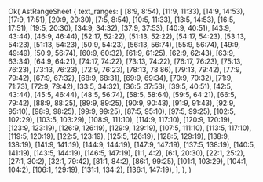 Ok(
    AstRangeSheet {
        text_ranges: [
            [8:9, 8:54),
            [11:9, 11:33),
            [14:9, 14:53),
            [17:9, 17:51),
            [20:9, 20:30),
            [7:5, 8:54),
            [10:5, 11:33),
            [13:5, 14:53),
            [16:5, 17:51),
            [19:5, 20:30),
            [34:9, 34:32),
            [37:9, 37:53),
            [40:9, 40:51),
            [43:9, 43:44),
            [46:9, 46:44),
            [52:17, 52:22),
            [51:13, 52:22),
            [54:17, 54:23),
            [53:13, 54:23),
            [51:13, 54:23),
            [50:9, 54:23),
            [56:13, 56:74),
            [55:9, 56:74),
            [49:9, 49:49),
            [50:9, 56:74),
            [60:9, 60:32),
            [61:9, 61:25),
            [62:9, 62:43),
            [63:9, 63:34),
            [64:9, 64:21),
            [74:17, 74:22),
            [73:13, 74:22),
            [76:17, 76:23),
            [75:13, 76:23),
            [73:13, 76:23),
            [72:9, 76:23),
            [78:13, 78:86),
            [79:13, 79:42),
            [77:9, 79:42),
            [67:9, 67:32),
            [68:9, 68:31),
            [69:9, 69:34),
            [70:9, 70:32),
            [71:9, 71:73),
            [72:9, 79:42),
            [33:5, 34:32),
            [36:5, 37:53),
            [39:5, 40:51),
            [42:5, 43:44),
            [45:5, 46:44),
            [48:5, 56:74),
            [58:5, 58:64),
            [59:5, 64:21),
            [66:5, 79:42),
            [88:9, 88:25),
            [89:9, 89:25),
            [90:9, 90:43),
            [91:9, 91:43),
            [92:9, 95:10),
            [98:9, 98:25),
            [99:9, 99:25),
            [87:5, 95:10),
            [97:5, 99:25),
            [102:5, 102:29),
            [103:5, 103:29),
            [108:9, 111:10),
            [114:9, 117:10),
            [120:9, 120:19),
            [123:9, 123:19),
            [126:9, 126:19),
            [129:9, 129:19),
            [107:5, 111:10),
            [113:5, 117:10),
            [119:5, 120:19),
            [122:5, 123:19),
            [125:5, 126:19),
            [128:5, 129:19),
            [138:9, 138:19),
            [141:9, 141:19),
            [144:9, 144:19),
            [147:9, 147:19),
            [137:5, 138:19),
            [140:5, 141:19),
            [143:5, 144:19),
            [146:5, 147:19),
            [1:1, 4:2),
            [6:1, 20:30),
            [22:1, 25:2),
            [27:1, 30:2),
            [32:1, 79:42),
            [81:1, 84:2),
            [86:1, 99:25),
            [101:1, 103:29),
            [104:1, 104:2),
            [106:1, 129:19),
            [131:1, 134:2),
            [136:1, 147:19),
        ],
    },
)